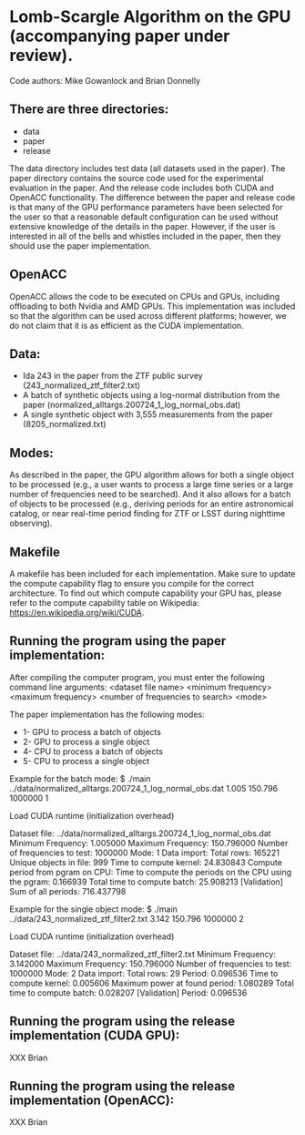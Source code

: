 # Lomb-Scargle Algorithm on the GPU (accompanying paper under review).

Code authors: Mike Gowanlock and Brian Donnelly

## There are three directories:
* data
* paper
* release

The data directory includes test data (all datasets used in the paper). The paper directory contains the source code used for the experimental evaluation in the paper. And the release code includes both CUDA and OpenACC functionality. The difference between the paper and release code is that many of the GPU performance parameters have been selected for the user so that a reasonable default configuration can be used without extensive knowledge of the details in the paper. However, if the user is interested in all of the bells and whistles included in the paper, then they should use the paper implementation.

## OpenACC
OpenACC allows the code to be executed on CPUs and GPUs, including offloading to both Nvidia and AMD GPUs. This implementation was included so that the algorithm can be used across different platforms; however, we do not claim that it is as efficient as the CUDA implementation.

## Data:
  * Ida 243 in the paper from the ZTF public survey (243_normalized_ztf_filter2.txt)
  * A batch of synthetic objects using a log-normal distribution from the paper (normalized_alltargs.200724_1_log_normal_obs.dat)
  * A single synthetic object with 3,555 measurements from the paper (8205_normalized.txt)

## Modes:
As described in the paper, the GPU algorithm allows for both a single object to be processed (e.g., a user wants to process a large time series or a large number of frequencies need to be searched). And it also allows for a batch of objects to be processed (e.g., deriving periods for an entire astronomical catalog, or near real-time period finding for ZTF or LSST during nighttime observing). 

## Makefile
A makefile has been included for each implementation. Make sure to update the compute capability flag to ensure you compile for the correct architecture. To find out which compute capability your GPU has, please refer to the compute capability table on Wikipedia: https://en.wikipedia.org/wiki/CUDA.

## Running the program using the paper implementation:
After compiling the computer program, you must enter the following command line arguments:
\<dataset file name\> \<minimum frequency\> \<maximum frequency\> \<number of frequencies to search\> \<mode\>
  
The paper implementation has the following modes:
* 1- GPU to process a batch of objects
* 2- GPU to process a single object
* 4- CPU to process a batch of objects
* 5- CPU to process a single object

Example for the batch mode:
$ ./main ../data/normalized_alltargs.200724_1_log_normal_obs.dat 1.005 150.796 1000000 1

Load CUDA runtime (initialization overhead)

Dataset file: ../data/normalized_alltargs.200724_1_log_normal_obs.dat
Minimum Frequency: 1.005000
Maximum Frequency: 150.796000
Number of frequencies to test: 1000000
Mode: 1
Data import: Total rows: 165221
Unique objects in file: 999
Time to compute kernel: 24.830843
Compute period from pgram on CPU:
Time to compute the periods on the CPU using the pgram: 0.166939
Total time to compute batch: 25.908213
[Validation] Sum of all periods: 716.437798

Example for the single object mode:
$ ./main ../data/243_normalized_ztf_filter2.txt 3.142 150.796 1000000 2

Load CUDA runtime (initialization overhead)

Dataset file: ../data/243_normalized_ztf_filter2.txt
Minimum Frequency: 3.142000
Maximum Frequency: 150.796000
Number of frequencies to test: 1000000
Mode: 2
Data import: Total rows: 29
Period: 0.096536
Time to compute kernel: 0.005606
Maximum power at found period: 1.080289
Total time to compute batch: 0.028207
[Validation] Period: 0.096536

## Running the program using the release implementation (CUDA GPU):
XXX Brian

## Running the program using the release implementation (OpenACC):
XXX Brian

